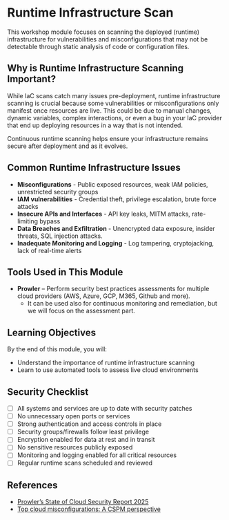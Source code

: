 # Runtime Infrastructure Scan

This workshop module focuses on scanning the deployed (runtime) infrastructure for vulnerabilities and misconfigurations that may not be detectable through static analysis of code or configuration files.

## Why is Runtime Infrastructure Scanning Important?

While IaC scans catch many issues pre-deployment, runtime infrastructure scanning is crucial because some vulnerabilities or misconfigurations only manifest once resources are live. This could be due to manual changes, dynamic variables, complex interactions, or even a bug in your IaC provider that end up deploying resources in a way that is not intended.

Continuous runtime scanning helps ensure your infrastructure remains secure after deployment and as it evolves.


## Common Runtime Infrastructure Issues

- **Misconfigurations** - Public exposed resources, weak IAM policies, unrestricted security groups
- **IAM vulnerabilities** - Credential theft, privilege escalation, brute force attacks
- **Insecure APIs and Interfaces** - API key leaks, MITM attacks, rate-limiting bypass
- **Data Breaches and Exfiltration** - Unencrypted data exposure, insider threats, SQL injection attacks.
- **Inadequate Monitoring and Logging** - Log tampering, cryptojacking, lack of real-time alerts

## Tools Used in This Module

- **Prowler** – Perform security best practices assessments for multiple cloud providers (AWS, Azure, GCP, M365, Github and more).
  - It can be used also for continuous monitoring and remediation, but we will focus on the assessment part.

## Learning Objectives

By the end of this module, you will:
- Understand the importance of runtime infrastructure scanning
- Learn to use automated tools to assess live cloud environments


## Security Checklist

- [ ] All systems and services are up to date with security patches
- [ ] No unnecessary open ports or services
- [ ] Strong authentication and access controls in place
- [ ] Security groups/firewalls follow least privilege
- [ ] Encryption enabled for data at rest and in transit
- [ ] No sensitive resources publicly exposed
- [ ] Monitoring and logging enabled for all critical resources
- [ ] Regular runtime scans scheduled and reviewed

## References
- [Prowler’s State of Cloud Security Report 2025](https://prowler.com/blog/cloud-security-report-2025/)
- [Top cloud misconfigurations: A CSPM perspective](https://sysdig.com/blog/top-cloud-misconfigurations/)